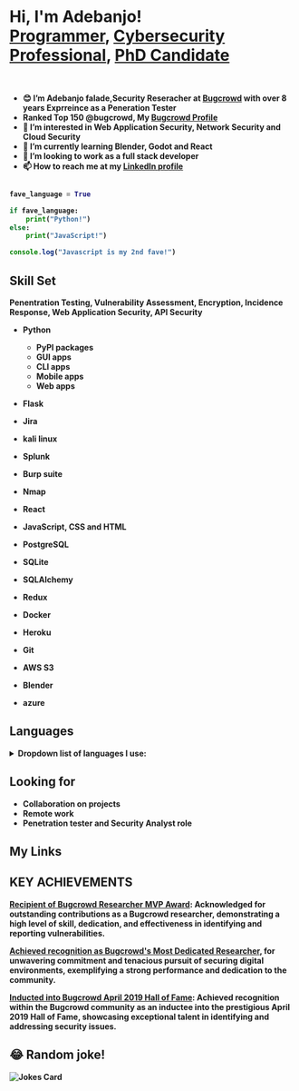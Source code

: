 <h1>Hi, I'm Adebanjo! <br/><a href="https://github.com/adebanjofalade">Programmer</a>, <a href="https://adebanjofalade.com/">Cybersecurity Professional</a>, <a href="https://www.linkedin.com/in/adebanjofalade/">PhD Candidate</a></h1>

<br>

- <b>😊 I’m Adebanjo falade,Security Reseracher at [Bugcrowd](https://bugcrowd.com/Nishtha123) with over 8 years Exprreince as a Peneration Tester<b/>
-  Ranked Top 150 @bugcrowd, My [Bugcrowd Profile](https://bugcrowd.com/Nishtha123) 
- 👀 I’m interested in Web Application Security, Network Security and Cloud Security
- 🌱 I’m currently learning Blender, Godot and React
- 💞️ I’m looking to work as a full stack developer
- 📫 How to reach me at my [LinkedIn profile](https://www.linkedin.com/in/adebanjofalade/)

```python

fave_language = True

if fave_language:
    print("Python!")
else:
    print("JavaScript!")
```

```javascript
console.log("Javascript is my 2nd fave!")
```
 
## Skill Set 
Penentration Testing,
Vulnerability Assessment,
Encryption,
Incidence Response,
Web Application Security,
API Security
- Python

    - PyPI packages
    - GUI apps
    - CLI apps
    - Mobile apps
    - Web apps
- Flask
- Jira
- kali linux
- Splunk
- Burp suite
- Nmap
- React
- JavaScript, CSS and HTML
- PostgreSQL
- SQLite
- SQLAlchemy
- Redux
- Docker
- Heroku
- Git
- AWS S3
- Blender
- azure

## Languages

<details><summary>Dropdown list of languages I use: </summary>
    
    - Python
    - CSS
    - JavaScript
    - HTML
    - SQL
        - PostgreSQL
        - SQLAlchemy
        - SQLite
        - MySQL
    
</details>

## Looking for
- Collaboration on projects
- Remote work 
- Penetration tester and Security Analyst role

## My Links


## KEY ACHIEVEMENTS
[Recipient of Bugcrowd Researcher MVP Award](https://www.bugcrowd.com/blog/congratulations-to-our-mvp-researchers-in-q2-2019/): Acknowledged for outstanding contributions as a Bugcrowd researcher, demonstrating a high level of skill, dedication, and effectiveness in identifying and reporting vulnerabilities.

[Achieved recognition as Bugcrowd's Most Dedicated Researcher](https://www.bugcrowd.com/blog/congratulations-to-our-most-dedicated-researchers-in-q2-2019/), for unwavering commitment and tenacious pursuit of securing digital environments, exemplifying a strong performance and dedication to the community.

[Inducted into Bugcrowd April 2019 Hall of Fame](https://www.bugcrowd.com/blog/april-2019-hall-of-fame/): Achieved recognition within the Bugcrowd community as an inductee into the prestigious April 2019 Hall of Fame, showcasing exceptional talent in identifying and addressing security issues.



## 😂 Random joke!
![Jokes Card](https://readme-jokes.vercel.app/api)
